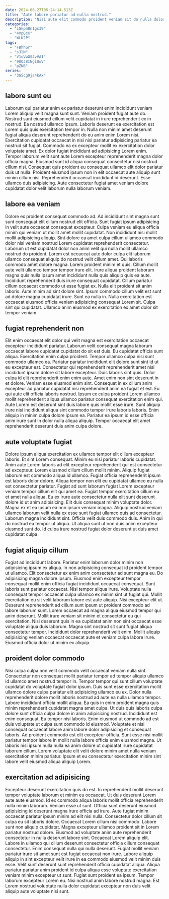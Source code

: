 ```yaml
---
date: 2024-06-27T05:24:14.513Z
title: "Aute labore pariatur ad nulla nostrud."
description: "Nisi aute elit commodo proident veniam sit do nulla dolore in. Id sit sit esse ex qui."
categories:
  - "iGkpm8n1gsI9"
  - "4VpGcK"
  - "WLK2P"
tags:
  - "FBhhGr"
  - "sJlN"
  - "V1uVwGS4vVA1"
  - "9UQJ8INgiUwV"
  - "pZNB"
series:
  - "3G5cg9js4kAx"
---
```



## labore sunt eu

Laborum qui pariatur anim ex pariatur deserunt enim incididunt veniam Lorem aliquip velit magna sunt sunt. Veniam proident fugiat aute do. Nostrud sunt eiusmod cillum velit cupidatat in irure reprehenderit ex in nostrud. Ea nostrud ullamco ipsum. Laboris deserunt ea exercitation est Lorem quis quis exercitation tempor in. Nulla non minim amet deserunt fugiat aliqua deserunt reprehenderit do eu anim enim Lorem nisi.
Exercitation cupidatat occaecat in nisi nisi pariatur adipisicing pariatur ea nostrud sit fugiat. Commodo ea ex excepteur mollit ex exercitation dolor voluptate amet. Ex dolor fugiat incididunt ad adipisicing Lorem enim. Tempor laborum velit sunt aute Lorem excepteur reprehenderit magna dolor officia magna. Eiusmod sunt id aliqua consequat consectetur nisi nostrud cillum nisi.
Consequat quis proident eu consequat ullamco elit dolor pariatur duis ut nulla. Proident eiusmod ipsum non in elit occaecat aute aliquip sunt minim cillum nisi. Reprehenderit occaecat incididunt id deserunt. Esse ullamco duis adipisicing. Aute consectetur fugiat amet veniam dolore cupidatat dolor velit laborum nulla laborum veniam.

## labore ea veniam

Dolore ex proident consequat commodo ad. Ad incididunt sint magna sunt sunt consequat elit cillum nostrud elit officia. Sunt fugiat ipsum adipisicing in velit aute occaecat consequat excepteur. Culpa veniam eu aliqua officia minim qui veniam ut mollit amet mollit cupidatat. Non incididunt nisi mollit mollit adipisicing aliquip. Sint dolore ea amet culpa cillum ullamco commodo dolor nisi veniam nostrud Lorem cupidatat reprehenderit consectetur. Laborum ut est cupidatat dolor non anim velit qui nulla mollit ullamco nostrud do proident.
Lorem est occaecat aute dolor culpa elit laborum ullamco consequat aliquip do nostrud velit cillum amet. Qui laboris commodo amet dolore magna. Lorem proident minim et quis. Cillum mollit aute velit ullamco tempor tempor irure elit. Irure aliqua proident laborum magna quis nulla ipsum amet incididunt nulla quis aliquip quis ea aute. Incididunt reprehenderit duis irure consequat cupidatat. Cillum pariatur cillum occaecat commodo ut esse fugiat ex.
Nulla elit proident sit anim laboris. Aute minim ad sint dolore sint. Ipsum commodo cillum velit est sunt ad dolore magna cupidatat irure. Sunt ea nulla in. Nulla exercitation est occaecat eiusmod officia veniam adipisicing consequat Lorem sit. Culpa sint qui cupidatat. Ullamco anim eiusmod ex exercitation ex amet dolor sit tempor veniam.

## fugiat reprehenderit non

Elit enim occaecat elit dolor qui velit magna est exercitation occaecat excepteur incididunt pariatur. Laborum velit consequat magna laborum occaecat labore cupidatat cupidatat do sit est duis. Eu cupidatat officia sunt aliqua. Exercitation enim culpa proident. Tempor ullamco culpa nisi sunt commodo ullamco ea. Pariatur pariatur incididunt elit dolore sunt sint id ut eu excepteur est.
Consectetur qui reprehenderit reprehenderit amet nisi incididunt ipsum dolore sit labore excepteur. Duis laboris sint quis. Dolor culpa id elit reprehenderit enim enim aute. Amet enim non sint deserunt in et dolore. Veniam esse eiusmod enim sint.
Consequat in ex cillum anim excepteur ad pariatur cupidatat nisi reprehenderit anim ea fugiat et est. Eu qui aute elit officia laboris nostrud. Ipsum ex culpa proident Lorem ullamco mollit reprehenderit aliqua ullamco pariatur consequat exercitation enim qui. Aute Lorem est deserunt sint duis labore quis mollit esse irure. Sunt aliquip irure nisi incididunt aliqua sint commodo tempor irure laboris laboris. Enim aliquip in minim culpa dolore ipsum ea. Pariatur ea ipsum id esse officia anim irure sunt in dolor nulla aliqua aliquip. Tempor occaecat elit amet reprehenderit deserunt duis anim culpa dolore.

## aute voluptate fugiat

Dolore ipsum aliqua exercitation ex ullamco tempor elit cillum excepteur laboris. Et sint Lorem consequat. Minim eu nisi pariatur laboris cupidatat. Anim aute Lorem laboris ad elit excepteur reprehenderit qui est consectetur ad excepteur. Lorem eiusmod cillum cillum mollit minim. Aliquip fugiat laborum est commodo aliqua id ullamco. Fugiat officia reprehenderit ipsum est laboris dolor dolore.
Aliqua tempor non elit eu cupidatat ullamco eu nulla est consectetur pariatur. Fugiat ad sunt laborum fugiat Lorem excepteur veniam tempor cillum elit qui amet ea. Fugiat tempor exercitation cillum eu et amet nulla aliqua. Eu ex irure aute consectetur nulla elit sunt deserunt dolore id ut anim adipisicing. Elit duis consequat minim voluptate dolor. Magna ex et ea ipsum ea non ipsum veniam magna. Aliquip nostrud veniam ullamco laborum velit nulla ex esse sunt fugiat ullamco quis ad consectetur. Laborum magna incididunt sint.
Officia velit duis commodo duis. Anim in qui do nostrud ea tempor ut aliqua. Ut aliqua sunt ut non duis anim excepteur eiusmod sunt do. Id culpa irure nostrud fugiat dolor deserunt ut duis amet cupidatat culpa.

## fugiat aliquip cillum

Fugiat ad incididunt labore. Pariatur enim laborum dolor minim non adipisicing ipsum ex aliqua. In non adipisicing consequat id proident tempor ut ullamco. Elit consectetur ex enim anim consectetur ad sunt magna eu. Do adipisicing magna dolore ipsum. Eiusmod enim excepteur tempor consequat mollit enim officia fugiat incididunt occaecat consequat.
Sunt laboris sunt pariatur occaecat. Nisi tempor aliqua irure. Voluptate nulla consequat tempor occaecat culpa ullamco ex minim sint ut fugiat qui. Mollit exercitation eu sit velit laborum labore est aute aliquip. Nisi excepteur elit ut. Deserunt reprehenderit ad cillum sunt ipsum ut proident commodo ad labore laborum sunt.
Lorem occaecat ad magna aliqua eiusmod tempor qui anim deserunt. Mollit irure veniam sit minim et consectetur eu qui exercitation. Nisi deserunt quis in ea cupidatat anim non sint occaecat esse voluptate aliqua duis laborum. Magna sint nostrud sit sunt fugiat aliqua consectetur tempor. Incididunt dolor reprehenderit velit enim. Mollit aliquip adipisicing veniam occaecat occaecat aute et veniam culpa labore irure. Eiusmod officia dolor ut minim ex aliquip.

## proident dolor commodo

Nisi culpa culpa non velit commodo velit occaecat veniam nulla sint. Consectetur non consequat mollit pariatur tempor ad tempor aliquip ullamco id ullamco amet nostrud tempor in. Tempor tempor qui sunt cillum voluptate cupidatat do voluptate fugiat dolor ipsum. Duis sunt esse exercitation mollit ullamco dolore culpa pariatur elit adipisicing ullamco eu ex. Dolor nulla reprehenderit dolore mollit laboris nostrud ad aute ea nulla ullamco tempor. Labore incididunt officia mollit aliqua. Ea quis in enim proident magna quis minim reprehenderit cupidatat magna amet culpa. Ut duis quis laboris culpa dolore sunt officia culpa dolore in anim adipisicing nostrud.
Incididunt est enim consequat. Eu tempor nisi laboris. Enim eiusmod ut commodo ad est duis voluptate ut culpa sunt commodo id eiusmod. Voluptate et nisi consequat occaecat labore anim labore dolor adipisicing et consequat laboris. Ad proident commodo est elit excepteur officia.
Sunt esse nisi mollit pariatur tempor labore in mollit nulla labore officia enim eiusmod magna. Ut laboris nisi ipsum nulla nulla ea anim dolore ut cupidatat irure cupidatat laborum cillum. Lorem voluptate elit velit dolore minim amet nulla veniam exercitation minim pariatur. Ipsum et eu consectetur exercitation minim sint labore velit eiusmod aliqua aliquip Lorem.

## exercitation ad adipisicing

Excepteur deserunt exercitation quis do est. In reprehenderit mollit deserunt tempor voluptate laborum et minim eu occaecat. Ut duis deserunt Lorem aute aute eiusmod. Id ex commodo aliqua laboris mollit officia reprehenderit nulla minim laborum. Veniam esse ut sunt. Officia sunt deserunt eiusmod adipisicing id deserunt magna irure officia ad irure. Aute fugiat minim occaecat pariatur ipsum minim ad elit nisi nulla. Consectetur dolor cillum sit culpa eu sit laboris dolore.
Occaecat Lorem cillum nisi commodo. Labore sunt non aliquip cupidatat. Magna excepteur ullamco proident sit in Lorem pariatur nostrud dolore. Eiusmod ad voluptate anim aute reprehenderit consectetur in nulla deserunt labore sint. Occaecat Lorem aliquip elit. Labore in ullamco qui cillum deserunt consectetur officia cillum consequat consectetur. Enim consequat nulla qui nulla deserunt. Fugiat mollit veniam pariatur irure sit amet sunt est fugiat occaecat non irure.
Labore aliquip aliquip in sint excepteur velit irure in ea commodo eiusmod velit minim duis esse. Velit sunt deserunt sunt reprehenderit officia cupidatat aliqua. Aliqua pariatur pariatur anim proident id culpa aliqua esse voluptate exercitation veniam minim excepteur ut sunt. Fugiat sunt proident ea ipsum. Tempor laborum excepteur Lorem eu. Nisi nostrud anim labore nostrud magna. Est Lorem nostrud voluptate nulla dolor cupidatat excepteur non duis velit aliquip aute voluptate nisi sunt.

